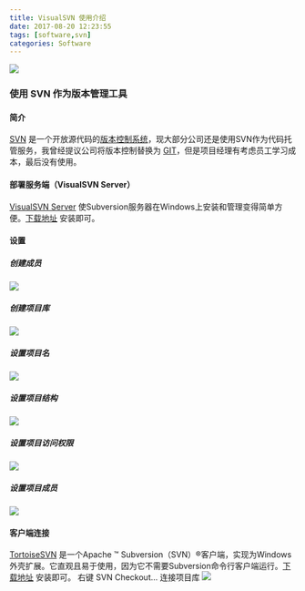 ```yaml
---
title: VisualSVN 使用介绍
date: 2017-08-20 12:23:55
tags: [software,svn]
categories: Software
---
```

<img src="https://sadness96.github.io/images/blog/software-VisualSVN/VisualSVN-Server.png"/>

<!-- more -->
### 使用 SVN 作为版本管理工具
#### 简介
[SVN](https://baike.baidu.com/item/SVN) 是一个开放源代码的[版本控制系统](https://baike.baidu.com/item/%E7%89%88%E6%9C%AC%E6%8E%A7%E5%88%B6/3311252)，现大部分公司还是使用SVN作为代码托管服务，我曾经提议公司将版本控制替换为 [GIT](https://baike.baidu.com/item/GIT/12647237)，但是项目经理有考虑员工学习成本，最后没有使用。
#### 部署服务端（VisualSVN Server）
[VisualSVN Server](https://www.visualsvn.com/) 使Subversion服务器在Windows上安装和管理变得简单方便。[下载地址](https://www.visualsvn.com/server/download/) 安装即可。
#### 设置
##### 创建成员
<img src="https://sadness96.github.io/images/blog/software-VisualSVN/CreateNewUser.png"/>

##### 创建项目库
<img src="https://sadness96.github.io/images/blog/software-VisualSVN/CreateNewRepository.png"/>

##### 设置项目名
<img src="https://sadness96.github.io/images/blog/software-VisualSVN/CreateNewRepositoryName.png"/>

##### 设置项目结构
<img src="https://sadness96.github.io/images/blog/software-VisualSVN/CreateNewRepositoryStructure.png"/>

##### 设置项目访问权限
<img src="https://sadness96.github.io/images/blog/software-VisualSVN/CreateNewRepositoryAccess.png"/>

##### 设置项目成员
<img src="https://sadness96.github.io/images/blog/software-VisualSVN/AddUser.png"/>

#### 客户端连接
[TortoiseSVN](https://tortoisesvn.net/downloads.html) 是一个Apache ™ Subversion（SVN）&reg;客户端，实现为Windows外壳扩展。它直观且易于使用，因为它不需要Subversion命令行客户端运行。[下载地址](https://tortoisesvn.net/downloads.html) 安装即可。
右键 SVN Checkout… 连接项目库
<img src="https://sadness96.github.io/images/blog/software-VisualSVN/Checkout.jpg"/>